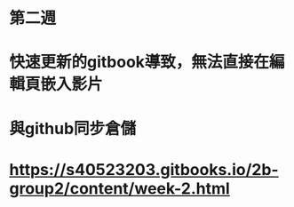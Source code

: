 # 第二週

# 快速更新的gitbook導致，無法直接在編輯頁嵌入影片

# 與github同步倉儲

# https://s40523203.gitbooks.io/2b-group2/content/week-2.html
